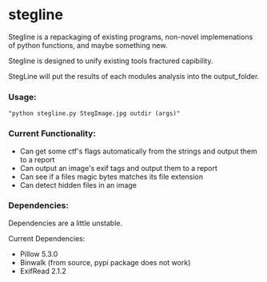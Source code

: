 # stegline
Stegline is a repackaging of existing programs, non-novel implemenations of python functions, and maybe something new.

Stegline is designed to unify existing tools fractured capibility.

StegLine will put the results of each modules analysis into the output_folder.

### Usage:

	"python stegline.py StegImage.jpg outdir (args)"

### Current Functionality:
- Can get some ctf's flags automatically from the strings and output them to a report
- Can output an image's exif tags and output them to a report
- Can see if a files magic bytes matches its file extension
- Can detect hidden files in an image


### Dependencies:

Dependencies are a little unstable.

Current Dependencies:
- Pillow 5.3.0
- Binwalk (from source, pypi package does not work)
- ExifRead 2.1.2
